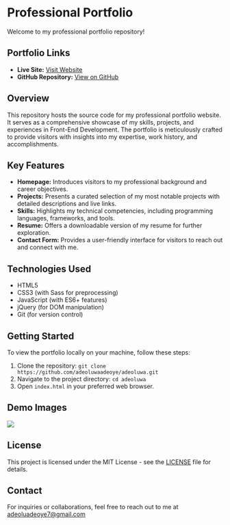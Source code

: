 # Professional Portfolio

Welcome to my professional portfolio repository!

## Portfolio Links

- **Live Site:** [Visit Website](https://adeoluwaadeoye.netlify.app/)
- **GitHub Repository:** [View on GitHub](https://github.com/adeoluwaadeoye/adeoluwa/)

## Overview

This repository hosts the source code for my professional portfolio website. It serves as a comprehensive showcase of my skills, projects, and experiences in Front-End Development. The portfolio is meticulously crafted to provide visitors with insights into my expertise, work history, and accomplishments.

## Key Features

- **Homepage:** Introduces visitors to my professional background and career objectives.
- **Projects:** Presents a curated selection of my most notable projects with detailed descriptions and live links.
- **Skills:** Highlights my technical competencies, including programming languages, frameworks, and tools.
- **Resume:** Offers a downloadable version of my resume for further exploration.
- **Contact Form:** Provides a user-friendly interface for visitors to reach out and connect with me.

## Technologies Used

- HTML5
- CSS3 (with Sass for preprocessing)
- JavaScript (with ES6+ features)
- jQuery (for DOM manipulation)
- Git (for version control)

## Getting Started

To view the portfolio locally on your machine, follow these steps:

1. Clone the repository: `git clone https://github.com/adeoluwaadeoye/adeoluwa.git`
2. Navigate to the project directory: `cd adeoluwa`
3. Open `index.html` in your preferred web browser.

## Demo Images
<img src="https://adeoluwaadeoye.netlify.app/">

## License

This project is licensed under the MIT License - see the [LICENSE](LICENSE) file for details.

## Contact

For inquiries or collaborations, feel free to reach out to me at adeoluadeoye7@gmail.com
